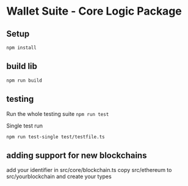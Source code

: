 # Wallet Suite - Core Logic Package

## Setup
`npm install`

## build lib
`npm run build`

## testing
Run the whole testing suite
`npm run test`

Single test run
```
npm run test-single test/testfile.ts
```

## adding support for new blockchains
add your identifier in src/core/blockchain.ts
copy src/ethereum to src/yourblockchain and create your types
